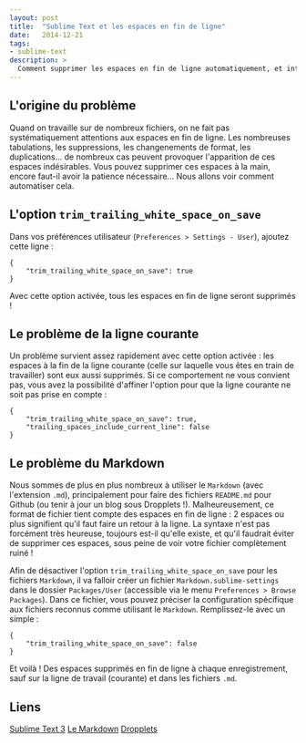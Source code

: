 ```yaml
---
layout: post
title:  "Sublime Text et les espaces en fin de ligne"
date:   2014-12-21
tags:
- sublime-text
description: >
  Comment supprimer les espaces en fin de ligne automatiquement, et intelligemment ?
---
```


## L'origine du problème

Quand on travaille sur de nombreux fichiers, on ne fait pas systématiquement attentions aux espaces en fin de ligne. Les nombreuses tabulations, les suppressions, les changenements de format, les duplications... de nombreux cas peuvent provoquer l'apparition de ces espaces indésirables.
Vous pouvez supprimer ces espaces à la main, encore faut-il avoir la patience nécessaire... Nous allons voir comment automatiser cela.

## L'option `trim_trailing_white_space_on_save`

Dans vos préférences utilisateur (`Preferences > Settings - User`), ajoutez cette ligne :

	{
		"trim_trailing_white_space_on_save": true
	}

Avec cette option activée, tous les espaces en fin de ligne seront supprimés !

## Le problème de la ligne courante

Un problème survient assez rapidement avec cette option activée : les espaces à la fin de la ligne courante (celle sur laquelle vous êtes en train de travailler) sont eux aussi supprimés.
Si ce comportement ne vous convient pas, vous avez la possibilité d'affiner l'option pour que la ligne courante ne soit pas prise en compte :

	{
		"trim_trailing_white_space_on_save": true,
		"trailing_spaces_include_current_line": false
	}

## Le problème du Markdown

Nous sommes de plus en plus nombreux à utiliser le `Markdown` (avec l'extension `.md`), principalement pour faire des fichiers `README.md` pour Github (ou tenir à jour un blog sous Dropplets !).
Malheureusement, ce format de fichier tient compte des espaces en fin de ligne : 2 espaces ou plus signifient qu'il faut faire un retour à la ligne.
La syntaxe n'est pas forcément très heureuse, toujours est-il qu'elle existe, et qu'il faudrait éviter de supprimer ces espaces, sous peine de voir votre fichier complètement ruiné !

Afin de désactiver l'option `trim_trailing_white_space_on_save` pour les fichiers `Markdown`, il va falloir créer un fichier `Markdown.sublime-settings` dans le dossier `Packages/User` (accessible via le menu `Preferences > Browse Packages`). Dans ce fichier, vous pouvez préciser la configuration spécifique aux fichiers reconnus comme utilisant le `Markdown`. Remplissez-le avec un simple :

	{
		"trim_trailing_white_space_on_save": false
	}

Et voilà !
Des espaces supprimés en fin de ligne à chaque enregistrement, sauf sur la ligne de travail (courante) et dans les fichiers `.md`.

## Liens
[Sublime Text 3](http://www.sublimetext.com/3)
[Le Markdown](http://fr.wikipedia.org/wiki/Markdown)
[Dropplets](http://dropplets.com/)